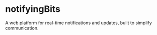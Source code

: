 # notifyingBits
A web platform for real-time notifications and updates, built to simplify communication.
